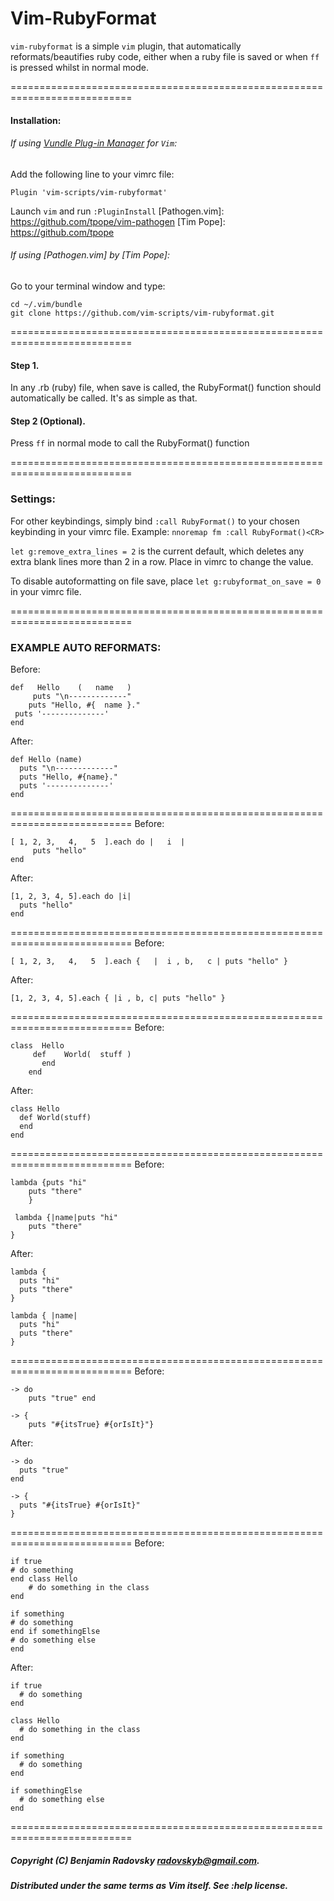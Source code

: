 # Vim-RubyFormat

`vim-rubyformat` is a simple `vim` plugin, that automatically
reformats/beautifies ruby code, either when a ruby file is saved
or when `ff` is pressed whilst in normal mode.

===========================================================================
#### Installation:
[Vundle Plug-in Manager]: https://github.com/VundleVim/Vundle.vim
###### If using [Vundle Plug-in Manager] for `Vim`:
Add the following line to your vimrc file:
```
Plugin 'vim-scripts/vim-rubyformat'
```
Launch `vim` and run `:PluginInstall`
[Pathogen.vim]: https://github.com/tpope/vim-pathogen
[Tim Pope]: https://github.com/tpope
###### If using [Pathogen.vim] by [Tim Pope]:
Go to your terminal window and type:
```
cd ~/.vim/bundle
git clone https://github.com/vim-scripts/vim-rubyformat.git
```
===========================================================================

#### Step 1.
In any .rb (ruby) file, when save is called, the RubyFormat() function should automatically be called. It's as simple as that.


#### Step 2 (Optional).
Press ``ff`` in normal mode to call the RubyFormat() function

===========================================================================

### Settings:

For other keybindings, simply bind ``:call RubyFormat()`` to your chosen keybinding in your vimrc file.
Example: ``nnoremap fm :call RubyFormat()<CR>``


``let g:remove_extra_lines = 2`` is the current default, which deletes any
extra blank lines more than 2 in a row. Place in vimrc to change the value.

To disable autoformatting on file save, place ``let g:rubyformat_on_save = 0``
in your vimrc file.

===========================================================================

### EXAMPLE AUTO REFORMATS:

Before:
```
def   Hello    (   name   )
	 puts "\n-------------"
   	puts "Hello, #{  name }."
 puts '--------------'
end
```
After:
```
def Hello (name)
  puts "\n-------------"
  puts "Hello, #{name}."
  puts '--------------'
end
```
===========================================================================
Before:
```
[ 1, 2, 3,   4,   5  ].each do |   i  |
	 puts "hello"
end
```
After:
```
[1, 2, 3, 4, 5].each do |i| 
  puts "hello"
end
```
===========================================================================
Before:
```
[ 1, 2, 3,   4,   5  ].each {   |  i , b,   c | puts "hello" }
```
After:
```
[1, 2, 3, 4, 5].each { |i , b, c| puts "hello" }
```
===========================================================================
Before:
```
class  Hello
     def    World(  stuff ) 
       end
    end
```
After:
```
class Hello
  def World(stuff) 
  end
end
```
===========================================================================
Before:
```
lambda {puts "hi"
	puts "there"
	}

 lambda {|name|puts "hi"
	puts "there"
}
```
After:
```
lambda {
  puts "hi"
  puts "there"
}

lambda { |name|
  puts "hi"
  puts "there"
}
```
===========================================================================
Before:
```
-> do
	puts "true" end

-> {
	puts "#{itsTrue} #{orIsIt}"}
```
After:
```
-> do
  puts "true"
end

-> {
  puts "#{itsTrue} #{orIsIt}"
}
```
===========================================================================
Before:
```
if true
# do something
end class Hello
	# do something in the class
end

if something
# do something
end if somethingElse
# do something else
end
```

After:
```
if true
  # do something
end

class Hello
  # do something in the class
end

if something
  # do something
end

if somethingElse
  # do something else
end
```
===========================================================================
##### Copyright (C) Benjamin Radovsky <radovskyb@gmail.com>.
##### Distributed under the same terms as Vim itself. See :help license.
